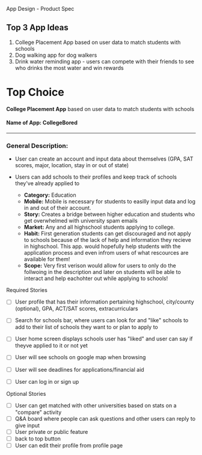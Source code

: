 App Design - Product Spec


## Top 3 App Ideas 

1. College Placement App based on user data to match students with schools  
2. Dog walking app for dog walkers 
3. Drink water reminding app - users can compete with their friends to see who drinks the most water and win rewards 

# Top Choice 

**College Placement App** based on user data to match students with schools  

#### Name of App: CollegeBored 

***

### **General Description:**

- User can create an account and input data about themselves (GPA, SAT scores, major, location, stay in or out of state)
- Users can add schools to their profiles and keep track of schools they've already applied to 

   - **Category:** Education
   - **Mobile:** Mobile is necessary for students to easilly input data and log in and out of their account.  
   - **Story:** Creates a bridge between higher education and students who get overwhelmed with university spam emails 
   - **Market:** Any and all highschool students applying to college. 
   - **Habit:** First generation students can get discouraged and not apply to schools because of the lack of help and information they recieve in highschool. This app. would hopefully help students with the application process and even infrom users of what rescources are available for them! 
   - **Scope:** Very first verison would allow for users to only do the follwoing in the description and later on students will be able to interact and help eachohter out while applying to schools! 




Required Stories

- [ ] User profile that has their information pertaining highschool, city/county (optional), GPA, ACT/SAT scores, extracurriculars 
- [ ] Search for schools bar, where users can look for and "like" schools to add to their list of schools they want to or plan to apply to 
- [ ] User home screen displays schools user has "liked" and user can say if theyve applied to it or not yet
- [ ] User will see schools on google map when browsing 
- [ ] User will see deadlines for applications/financial aid 
- [ ] User can log in or sign up 


Optional Stories 
- [ ] User can get matched with other universities based on stats on a "compare" activity 
- [ ] Q&A board where people can ask questions and other users can reply to give input 
- [ ] User private or public feature 
- [ ] back to top button 
- [ ] User can edit their profile from profile page
